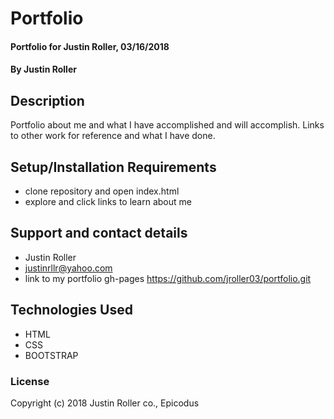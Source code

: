 # Portfolio

#### Portfolio for Justin Roller, 03/16/2018

#### By Justin Roller

## Description

Portfolio about me and what I have accomplished and will accomplish.
Links to other work for reference and what I have done.

## Setup/Installation Requirements

* clone repository and open index.html
* explore and click links to learn about me

## Support and contact details

* Justin Roller
* justinrllr@yahoo.com
* link to my portfolio gh-pages https://github.com/jroller03/portfolio.git

## Technologies Used

* HTML
* CSS
* BOOTSTRAP

### License

Copyright (c) 2018 Justin Roller co., Epicodus
